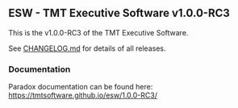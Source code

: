 ## ESW - TMT Executive Software v1.0.0-RC3

This is the v1.0.0-RC3 of the TMT Executive Software.

See [CHANGELOG.md](CHANGELOG.md) for details of all releases.

### Documentation

Paradox documentation can be found here: https://tmtsoftware.github.io/esw/1.0.0-RC3/
